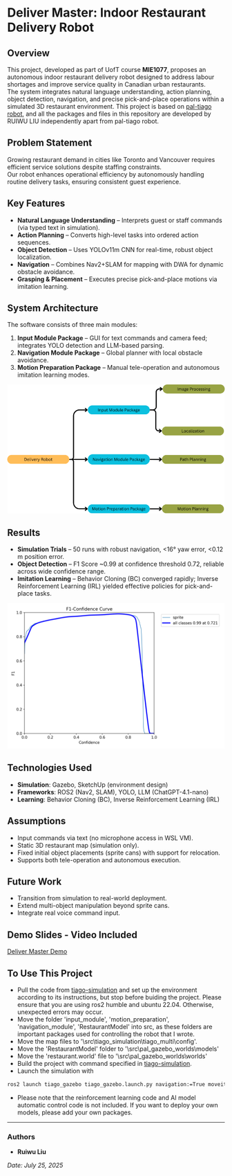 # Deliver Master: Indoor Restaurant Delivery Robot

## Overview
This project, developed as part of UofT course **MIE1077**, proposes an autonomous indoor restaurant delivery robot designed to address labour shortages and improve service quality in Canadian urban restaurants.  
The system integrates natural language understanding, action planning, object detection, navigation, and precise pick-and-place operations within a simulated 3D restaurant environment. This project is based on [pal-tiago robot](https://docs.google.com/presentation/d/1bCcY7AFAmbktMcgvld7WufuGaBtqRXFj/edit?usp=sharing&ouid=114492464970792931615&rtpof=true&sd=true), and all the packages and files in this repository are developed by RUIWU LIU independently apart from pal-tiago robot.

## Problem Statement
Growing restaurant demand in cities like Toronto and Vancouver requires efficient service solutions despite staffing constraints.  
Our robot enhances operational efficiency by autonomously handling routine delivery tasks, ensuring consistent guest experience.

## Key Features
- **Natural Language Understanding** – Interprets guest or staff commands (via typed text in simulation).  
- **Action Planning** – Converts high-level tasks into ordered action sequences.  
- **Object Detection** – Uses YOLOv11m CNN for real-time, robust object localization.  
- **Navigation** – Combines Nav2+SLAM for mapping with DWA for dynamic obstacle avoidance.  
- **Grasping & Placement** – Executes precise pick-and-place motions via imitation learning.

## System Architecture
The software consists of three main modules:
1. **Input Module Package** – GUI for text commands and camera feed; integrates YOLO detection and LLM-based parsing.  
2. **Navigation Module Package** – Global planner with local obstacle avoidance.  
3. **Motion Preparation Package** – Manual tele-operation and autonomous imitation learning modes.

![Architecture](overall_architecture.png)

## Results
- **Simulation Trials** – 50 runs with robust navigation, <16° yaw error, <0.12 m position error.  
- **Object Detection** – F1 Score ~0.99 at confidence threshold 0.72, reliable across wide confidence range.  
- **Imitation Learning** – Behavior Cloning (BC) converged rapidly; Inverse Reinforcement Learning (IRL) yielded effective policies for pick-and-place tasks.

![F1 Score Curve](F1_curve.png)

## Technologies Used
- **Simulation**: Gazebo, SketchUp (environment design)  
- **Frameworks**: ROS2 (Nav2, SLAM), YOLO, LLM (ChatGPT-4.1-nano)  
- **Learning**: Behavior Cloning (BC), Inverse Reinforcement Learning (IRL)

## Assumptions
- Input commands via text (no microphone access in WSL VM).  
- Static 3D restaurant map (simulation only).  
- Fixed initial object placements (sprite cans) with support for relocation.  
- Supports both tele-operation and autonomous execution.

## Future Work
- Transition from simulation to real-world deployment.  
- Extend multi-object manipulation beyond sprite cans.  
- Integrate real voice command input.

## Demo Slides - Video Included
[Deliver Master Demo](https://docs.google.com/presentation/d/1bCcY7AFAmbktMcgvld7WufuGaBtqRXFj/edit?usp=sharing&ouid=114492464970792931615&rtpof=true&sd=true)

## To Use This Project
- Pull the code from [tiago-simulation](https://github.com/pal-robotics/tiago_simulation) and set up the environment according to its instructions, but stop before buiding the project. Please ensure that you are using ros2 humble and ubuntu 22.04. Otherwise, unexpected errors may occur.
- Move the folder 'input_module', 'motion_preparation', 'navigation_module', 'RestaurantModel' into src, as these folders are important packages used for controlling the robot that I wrote.
- Move the map files to '\src\tiago_simulation\tiago_multi\config'.
- Move the 'RestaurantModel' folder to '\src\pal_gazebo_worlds\models'
- Move the 'restaurant.world' file to '\src\pal_gazebo_worlds\worlds'
- Build the project with command specified in [tiago-simulation](https://github.com/pal-robotics/tiago_simulation).
- Launch the simulation with
```bash
ros2 launch tiago_gazebo tiago_gazebo.launch.py navigation:=True moveit:=True is_public_sim:=True world_name:=restaurant
```
- Please note that the reinforcement learning code and AI model automatic control code is not included. If you want to deploy your own models, please add your own packages.
---

### Authors
- **Ruiwu Liu**  

*Date: July 25, 2025*

